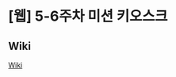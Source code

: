 # [웹] 5-6주차 미션 키오스크

## Wiki
[Wiki](https://github.com/woowa-techcamp-2022/web-kiosk-leehyeongjun/wiki)
